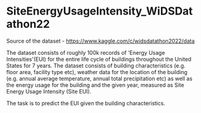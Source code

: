 # SiteEnergyUsageIntensity_WiDSDatathon22

Source of the dataset - https://www.kaggle.com/c/widsdatathon2022/data

The dataset consists of roughly 100k records of 'Energy Usage Intensities'(EUI) for the entire life cycle of buildings throughout the United States for 7 years. The dataset consists of building characteristics (e.g. floor area, facility type etc), weather data for the location of the building (e.g. annual average temperature, annual total precipitation etc) as well as the energy usage for the building and the given year, measured as Site Energy Usage Intensity (Site EUI).

The task is to predict the EUI given the building characteristics.
